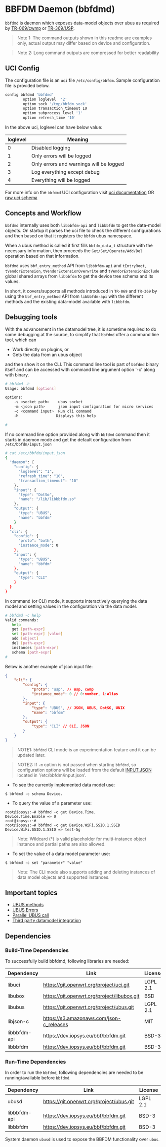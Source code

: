 # BBFDM Daemon (bbfdmd)

`bbfdmd` is daemon which exposes data-model objects over ubus as required by [TR-069/cwmp](https://cwmp-data-models.broadband-forum.org/) or [TR-369/USP](https://usp.technology/).

> Note 1: The command outputs shown in this readme are examples only, actual output may differ based on device and configuration.

> Note 2: Long command outputs are compressed for better readability

## UCI Config

The configuration file is an `uci` file `/etc/config/bbfdm`. Sample configuration file is provided below.

```bash
config bbfdmd 'bbfdmd'
        option loglevel  '2'
        option sock '/tmp/bbfdm.sock'
        option transaction_timeout 10
        option subprocess_level '1'
        option refresh_time '10'
```

In the above uci, loglevel can have below value:

|loglevel |  Meaning                                 |
|---------| -----------------------------------------|
|  0      | Disabled logging                         |
|  1      | Only errors will be logged               |
|  2      | Only errors and warnings will be logged  |
|  3      | Log everything except debug              |
|  4      | Everything will be logged                |

For more info on the `bbfdmd` UCI configuration visit [uci documentation](../docs/api/uci/bbfdm.md) OR [raw uci schema](../../schemas/uci/bbfdm.json)

## Concepts and Workflow

`bbfdmd` internally uses both `libbbfdm-api` and `libbbfdm` to get the data-model objects. On startup it parses the uci file to check the different configurations and then based on that it registers the `bbfdm` ubus namespace.

When a ubus method is called it first fills `bbfdm_data_t` structure with the necessary information, then proceeds the `Get/Set/Operate/Add/Del` operation based on that information.

`bbfdmd` uses `bbf_entry_method` API from `libbbfdm-api` and  `tEntryRoot`, `tVendorExtension`, `tVendorExtensionOverwrite` and `tVendorExtensionExclude` global shared arrays from `libbbfdm` to get the device tree schema and its values.

In short, it covers/supports all methods introduced in `TR-069` and `TR-369` by using the `bbf_entry_method` API from `libbbfdm-api`  with the different methods and the existing data-model available with `libbbfdm`.

## Debugging tools
With the advancement in the datamodel tree, it is sometime required to do some debugging at the source, to simplify that `bbfdmd` offer a command line tool, which can

- Work directly on plugins, or
- Gets the data from an ubus object

and then show it on the CLI. This command line tool is part of `bbfdmd` binary itself and can be accessed with command line argument option '-c' along with binary.

```bash
# bbfdmd -h
Usage: bbfdmd [options]

options:
    -s <socket path>    ubus socket
    -m <json path>      json input configuration for micro services
    -c <command input>  Run cli command
    -h                 Displays this help

# 
```
If no command line option provided along with `bbfdmd` command then it starts in daemon mode and get the default configuration from `/etc/bbfdm/input.json`
```bash
# cat /etc/bbfdm/input.json 
{
  "daemon": {
    "config": {
      "loglevel": "1",
      "refresh_time": "10",
      "transaction_timeout": "10"
    },
    "input": {
      "type": "DotSo",
      "name": "/lib/libbbfdm.so"
    },
    "output": {
      "type": "UBUS",
      "name": "bbfdm"
    }
  },
  "cli": {
    "config": {
      "proto": "both",
      "instance_mode": 0
    },
    "input": {
      "type": "UBUS",
      "name": "bbfdm"
    },
    "output": {
      "type": "CLI"
    }
  }
}
```

In command (or CLI) mode, it supports interactively querying the data model and setting values in the configuration via the data model.

```bash
# bbfdmd -c help
Valid commands:
   help
   get [path-expr]
   set [path-expr] [value]
   add [object]
   del [path-expr]
   instances [path-expr]
   schema [path-expr]
#
```

Below is another example of json input file:

```json
{
    "cli": {
        "config": {
            "proto": "usp", // usp, cwmp
            "instance_mode": 0 // 0:number, 1:alias
        },
        "input": {
            "type": "UBUS", // JSON, UBUS, DotSO, UNIX
            "name": "bbfdm"
        },
        "output": {
            "type": "CLI" // CLI, JSON
        }
    }
}
```

> NOTE1: `bbfdmd` CLI mode is an experimentation feature and it can be updated later.

> NOTE2: If `-m` option is not passed when starting `bbfdmd`, so configuration options will be loaded from the default [INPUT.JSON](../../json/input.json) located in '/etc/bbfdm/input.json'.

* To see the currently implemented data model use:

```console
$ bbfdmd -c schema Device.
```

* To query the value of a parameter use:

```console
root@iopsys:~# bbfdmd -c get Device.Time.           
Device.Time.Enable => 0
root@iopsys:~#
root@iopsys:~# bbfdmd -c get Device.WiFi.SSID.1.SSID
Device.WiFi.SSID.1.SSID => test-5g
```

> Note: Wildcard (*) is valid placeholder for multi-instance object instance and partial paths are also allowed.


* To set the value of a data model parameter use:

```console
$ bbfdmd -c set "parameter" "value"
```

> Note: The CLI mode also supports adding and deleting instances of data model objects and supported instances.


## Important topics
* [UBUS methods](../docs/guide/bbfdm_ubus_methods.md)
* [UBUS Errors](../docs/guide/bbfdm_ubus_errors.md)
* [Parallel UBUS call](../docs/guide/bbfdm_ubus_parallel_call.md)
* [Third party datamodel integration](../docs/guide/bbfdm_dm_integration.md)


## Dependencies

### Build-Time Dependencies

To successfully build bbfdmd, following libraries are needed:

| Dependency |                    Link                     |    License     |
| ---------- | ------------------------------------------- | -------------- |
| libuci     | https://git.openwrt.org/project/uci.git     | LGPL 2.1       |
| libubox    | https://git.openwrt.org/project/libubox.git | BSD            |
| libubus    | https://git.openwrt.org/project/ubus.git    | LGPL 2.1       |
| libjson-c  | https://s3.amazonaws.com/json-c_releases    | MIT            |
| libbbfdm-api | https://dev.iopsys.eu/bbf/bbfdm.git         | BSD-3       |
| libbbfdm  | https://dev.iopsys.eu/bbf/bbfdm.git         | BSD-3       |


### Run-Time Dependencies

In order to run the `bbfdmd`, following dependencies are needed to be running/available before `bbfdmd`.

| Dependency |                   Link                   | License  |
| ---------- | ---------------------------------------- | -------- |
| ubusd      | https://git.openwrt.org/project/ubus.git | LGPL 2.1 |
| libbbfdm-api | https://dev.iopsys.eu/bbf/bbfdm.git         | BSD-3       |
| libbbfdm  | https://dev.iopsys.eu/bbf/bbfdm.git         | BSD-3       |


System daemon `ubusd` is used to expose the BBFDM functionality over `ubus`.

